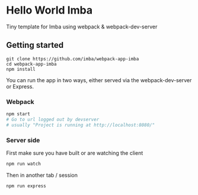 # Hello World Imba

Tiny template for Imba using webpack & webpack-dev-server

## Getting started

```
git clone https://github.com/imba/webpack-app-imba
cd webpack-app-imba
npm install
```

You can run the app in two ways, either served via the webpack-dev-server or
Express.

### Webpack

```bash
npm start
# Go to url logged out by devserver
# usually "Project is running at http://localhost:8080/"
```

### Server side

First make sure you have built or are watching the client
```bash
npm run watch
```
Then in another tab / session
```bash
npm run express
```